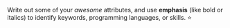 Write out some of your *awesome* attributes, and use __emphasis__ (like bold or italics) to identify keywords, programming languages, or skills. :star:
